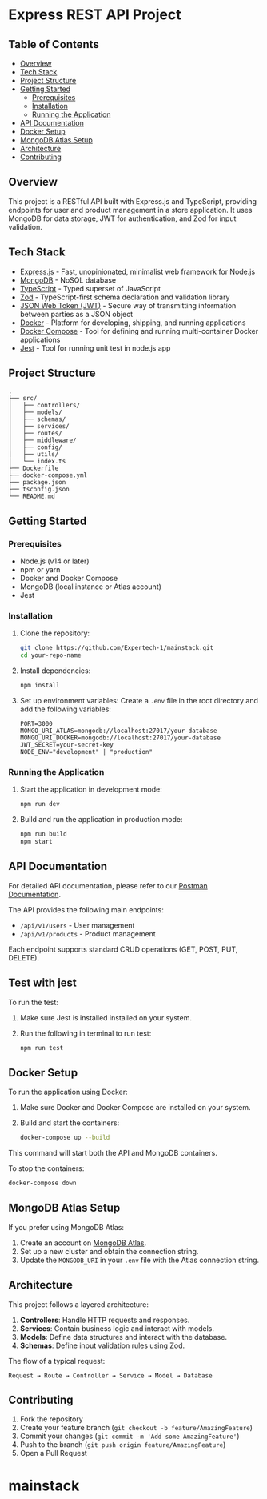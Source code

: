# Express REST API Project

## Table of Contents
- [Overview](#overview)
- [Tech Stack](#tech-stack)
- [Project Structure](#project-structure)
- [Getting Started](#getting-started)
  - [Prerequisites](#prerequisites)
  - [Installation](#installation)
  - [Running the Application](#running-the-application)
- [API Documentation](#api-documentation)
- [Docker Setup](#docker-setup)
- [MongoDB Atlas Setup](#mongodb-atlas-setup)
- [Architecture](#architecture)
- [Contributing](#contributing)

## Overview

This project is a RESTful API built with Express.js and TypeScript, providing endpoints for user and product management in a store application. It uses MongoDB for data storage, JWT for authentication, and Zod for input validation.

## Tech Stack

- [Express.js](https://expressjs.com/) - Fast, unopinionated, minimalist web framework for Node.js
- [MongoDB](https://www.mongodb.com/) - NoSQL database
- [TypeScript](https://www.typescriptlang.org/) - Typed superset of JavaScript
- [Zod](https://github.com/colinhacks/zod) - TypeScript-first schema declaration and validation library
- [JSON Web Token (JWT)](https://jwt.io/) - Secure way of transmitting information between parties as a JSON object
- [Docker](https://www.docker.com/) - Platform for developing, shipping, and running applications
- [Docker Compose](https://docs.docker.com/compose/) - Tool for defining and running multi-container Docker applications
- [Jest](https://jestjs.io/) - Tool for running unit test in node.js app

## Project Structure

```
.
├── src/
│   ├── controllers/
│   ├── models/
│   ├── schemas/
│   ├── services/
│   ├── routes/
│   ├── middleware/
│   ├── config/
|   ├── utils/
│   └── index.ts
├── Dockerfile
├── docker-compose.yml
├── package.json
├── tsconfig.json
└── README.md
```

## Getting Started

### Prerequisites

- Node.js (v14 or later)
- npm or yarn
- Docker and Docker Compose
- MongoDB (local instance or Atlas account)
- Jest


### Installation

1. Clone the repository:
   ```bash
   git clone https://github.com/Expertech-1/mainstack.git
   cd your-repo-name
   ```

2. Install dependencies:
   ```bash
   npm install
   ```

3. Set up environment variables:
   Create a `.env` file in the root directory and add the following variables:
   ```
   PORT=3000
   MONGO_URI_ATLAS=mongodb://localhost:27017/your-database
   MONGO_URI_DOCKER=mongodb://localhost:27017/your-database
   JWT_SECRET=your-secret-key
   NODE_ENV="development" | "production"
   ```

### Running the Application

1. Start the application in development mode:
   ```bash
   npm run dev
   ```

2. Build and run the application in production mode:
   ```bash
   npm run build
   npm start
   ```

## API Documentation

For detailed API documentation, please refer to our [Postman Documentation](https://documenter.getpostman.com/view/25909156/2sAXqqbhFR).

The API provides the following main endpoints:

- `/api/v1/users` - User management
- `/api/v1/products` - Product management

Each endpoint supports standard CRUD operations (GET, POST, PUT, DELETE).

## Test with jest

To run the test:

1. Make sure Jest is installed installed on your system.

2. Run the following in terminal to run test:
   ```bash
   npm run test
   ```

## Docker Setup

To run the application using Docker:

1. Make sure Docker and Docker Compose are installed on your system.

2. Build and start the containers:
   ```bash
   docker-compose up --build
   ```

This command will start both the API and MongoDB containers.

To stop the containers:
```bash
docker-compose down
```

## MongoDB Atlas Setup

If you prefer using MongoDB Atlas:

1. Create an account on [MongoDB Atlas](https://www.mongodb.com/cloud/atlas).
2. Set up a new cluster and obtain the connection string.
3. Update the `MONGODB_URI` in your `.env` file with the Atlas connection string.

## Architecture

This project follows a layered architecture:

1. **Controllers**: Handle HTTP requests and responses.
2. **Services**: Contain business logic and interact with models.
3. **Models**: Define data structures and interact with the database.
4. **Schemas**: Define input validation rules using Zod.

The flow of a typical request:

```
Request → Route → Controller → Service → Model → Database
```

## Contributing

1. Fork the repository
2. Create your feature branch (`git checkout -b feature/AmazingFeature`)
3. Commit your changes (`git commit -m 'Add some AmazingFeature'`)
4. Push to the branch (`git push origin feature/AmazingFeature`)
5. Open a Pull Request


# mainstack
